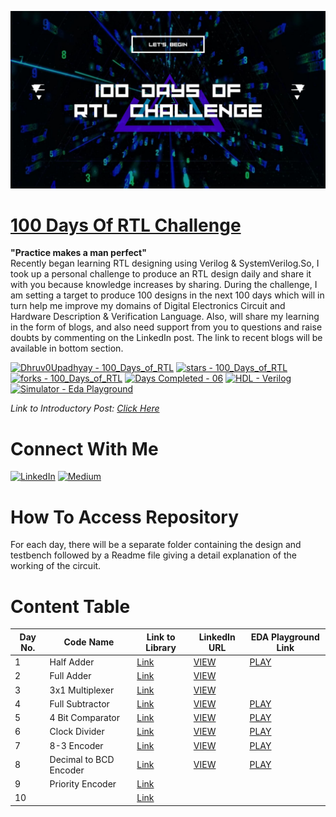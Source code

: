 [<img src="100 Days of.jpg" alt="Banner" style="height: fill;width: fill"/>](https://github.com/Dhruv0Upadhyay/100_Days_of_RTL)

# [100 Days Of RTL Challenge](https://github.com/Dhruv0Upadhyay/100_Days_of_RTL)
<b>"Practice makes a man perfect"</b></br>
Recently began learning RTL designing using Verilog & SystemVerilog.So, I took up a personal challenge to produce an RTL design daily and share it with you because knowledge increases by sharing. During the challenge, I am setting a target to produce 100 designs in the next 100 days which will in turn help me improve my domains of Digital Electronics Circuit and Hardware Description & Verification Language.
Also, will share my learning in the form of blogs, and also need support from you to questions and raise doubts by commenting on the LinkedIn post.
The link to recent blogs will be available in bottom section.

<a href="https://github.com/Dhruv0Upadhyay/100_Days_of_RTL" title="Go to GitHub repo"><img src="https://img.shields.io/static/v1?label=Dhruv0Upadhyay&message=100DaysOfRTL&color=green&logo=github" alt="Dhruv0Upadhyay - 100_Days_of_RTL"></a>
<a href="https://github.com/Dhruv0Upadhyay/100_Days_of_RTL"><img src="https://img.shields.io/github/stars/Dhruv0Upadhyay/100_Days_of_RTL?style=social" alt="stars - 100_Days_of_RTL"></a>
<a href="https://github.com/Dhruv0Upadhyay/100_Days_of_RTL"><img src="https://img.shields.io/github/forks/Dhruv0Upadhyay/100_Days_of_RTL?style=social" alt="forks - 100_Days_of_RTL"></a>
<a href="https://github.com/Dhruv0Upadhyay/100_Days_of_RTL" title="Go to GitHub repo"><img src="https://img.shields.io/static/v1?label=Days Completed&message=06&color=blue" alt="Days Completed - 06"></a>
[![HDL - Verilog](https://img.shields.io/badge/HDL-Verilog-2ea44f)]()
[![Simulator - Eda Playground](https://img.shields.io/badge/Simulator-Eda_Playground-darkblue)](https://www.edaplayground.com/playgrounds/user/459065)

*Link to Introductory Post:* _[Click Here](https://www.linkedin.com/posts/dhruv-upadhyay-_100daysofrtl-day1-rtldesign-activity-7055428686447001600-78Ck?utm_source=share&utm_medium=member_desktop)_

# Connect With Me 

[![LinkedIn](https://img.shields.io/badge/LinkedIn-blue?logo=LinkedIn)](https://www.linkedin.com/in/dhruv-upadhyay-/)
[![Medium](https://img.shields.io/badge/Medium-black?logo=medium)](https://ds87702.medium.com/)

# How To Access Repository
For each day, there will be a separate folder containing the design and testbench followed by a Readme file giving a detail explanation of the working of the circuit.

# Content Table
|Day No.|Code Name|Link to Library|LinkedIn URL|EDA Playground Link|
|----|-----|-------|--------|----|
|1|Half Adder|[Link](/Day1)|[VIEW](https://www.linkedin.com/posts/dhruv-upadhyay-_github-dhruv0upadhyay100daysofrtl-activity-7055430036266377216-AWGm?utm_source=share&utm_medium=member_desktop)|[PLAY](https://www.edaplayground.com/x/PVg3)|
|2|Full Adder|[Link](/Day2)|[VIEW](https://www.linkedin.com/posts/dhruv-upadhyay-_100daysofrtl-day1-rtldesign-activity-7055927948805050368-awoi?utm_source=share&utm_medium=member_desktop)||
|3|3x1 Multiplexer|[Link](/Day3)|[VIEW](https://www.linkedin.com/posts/dhruv-upadhyay-_100daysofrtl-day3-rtldesign-activity-7056294106339115008-2m4k?utm_source=share&utm_medium=member_desktop)|| 
|4|Full Subtractor|[Link](/Day4)|[VIEW](https://www.linkedin.com/posts/dhruv-upadhyay-_100daysofrtl-day4-fullsubtractor-activity-7056759294993604608--ZpZ?utm_source=share&utm_medium=member_desktop)|[PLAY]()|
|5|4 Bit Comparator|[Link](/Day5)|[VIEW](https://www.linkedin.com/posts/dhruv-upadhyay-_100daysofrtl-day5-comparator-activity-7057690605115617280-X02L?utm_source=share&utm_medium=member_desktop)|[PLAY](https://www.edaplayground.com/x/Hmnb)|
|6|Clock Divider|[Link](/Day6)|[VIEW](https://www.linkedin.com/posts/dhruv-upadhyay-_100daysofrtl-day5-comparator-activity-7058133301336711168-oVSD/?utm_source=share&utm_medium=member_desktop)|[PLAY](https://www.edaplayground.com/x/jHW_)|
|7|8-3 Encoder|[Link](/Day7)|[VIEW](https://www.linkedin.com/posts/dhruv-upadhyay-_100daysofrtl-day-comparator-activity-7058714841640841216-R-Tt?utm_source=share&utm_medium=member_desktop)|[PLAY](https://www.edaplayground.com/x/cV_H)|
|8|Decimal to BCD Encoder|[Link](/Day8)|[VIEW](https://www.linkedin.com/posts/dhruv-upadhyay-_100daysofrtl-day-comparator-activity-7058887800749780993-_kUv?utm_source=share&utm_medium=member_desktop)|[PLAY](https://www.edaplayground.com/x/RbCK)|
|9|Priority Encoder|[Link](/Day9)||
|10||[Link](/Day10)|| 


